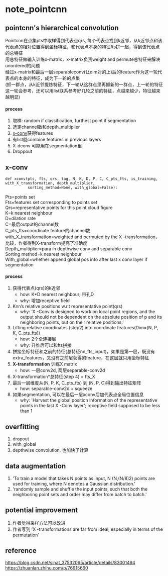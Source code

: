 # note_pointcnn

## pointcnn's hierarchical convolution
Pointcnn在点集pts中取样得到代表点qrs, 每个代表点找到k近邻，从k近邻点和该代表点的相对位置得到坐标特征，和代表点本身的特征fts拼一起，得到该代表点的总特征   
用总特征做输入训练x-matrix，x-matrix负责weight and permute总特征来解决unordered的问题   
经过x-matrix和最后一层separableconv(让dim对的上)后的feature作为这一轮代表点的本身的特征，成为下一轮的点集  
(抓一群点，从k近邻提炼特征，下一轮从这群点里再抓新的一群点，上一轮的特征这一轮会参考，还可以用list联系参考好几轮之前的特征，点越来越少，特征越来越明显)  
#### process
1. 取样: random if classification, furthest point if segmentation
2. 选定channel数和depth_multiplier
3. [x-conv](#x-conv)获得features
4. 有list就combine features in previous layers
5. X-dconv 可能用在segmentation里
6. Droppout  


## x-conv
```python3
def xconv(pts, fts, qrs, tag, N, K, D, P, C, C_pts_fts, is_training, with_X_transformation, depth_multiplier,
          sorting_method=None, with_global=False):
```
  Pts=points set  
  Fts=features set corresponding to points set  
  Qrs=representative points for this point cloud figure  
  K=k nearest neighbour  
  D=dilation rate  
  C=最后output的channel数  
  C_pts_fts=coordinate feature的channel数  
  with_X_transformation=weighted and permuted by the X -transformation，比较，作者得到X-transform提高了准确度  
  Depth_multiplier=para in depthwise conv and separable conv  
  Sorting method=k nearest neighbour  
  With_global=whether append global pos info after last x conv layer if segmentation  

#### process
1. 获得代表点(qrs)的k近邻  
    * how: K*D nearest neighbour; 带孔D   
    * why: 增加receptive field  
2. Knn’s relative positions w.r.t representative point(qrs) 
    * why: ‘X -Conv is designed to work on local point regions, and the output should not be dependent on the absolute position of p and its neighboring points, but on their relative positions.’
3. Lifting relative coordinates (step2) into coordinate features(Dim=(N, P, K, C_pts_fts)) 
    * how: 2个全连接层  
    * why: 升维后可以和fts拼接  
4. 拼接坐标特征和之前的特征(总特征nn_fts_input)，如果是第一层，既没有extra_features，又没有之前层获得的feature，在这层就只用坐标特征
5. **X-transformation** 训练X matrix   
    * how: 一层conv2d, 两层separable-conv2d  
6. X-transformation*总特征(step 4) = fts_X
7. 最后一层维度从(N, P, K, C_pts_fts) 到 (N, P, C)得到输出特征矩阵  
    * how: separable-conv2d + squeeze
8. 如果segmentation, 可以在最后一层xconv后加代表点全局位置信息 
    * why: 'Harvest the global position information of the representative points in the last X -Conv layer'; receptive field supposed to be less than 1
  
## overfitting
1. dropout  
2. with_global  
3. depthwise convolution, 也加快了计算  

## data augmentation
1. 'To train a model that takes N points as input, N (N,(N/8)2) points are used for training, where N denotes a Gaussian distribution.'
2. 'randomly sample and shuffle the input points, such that both the neighboring point sets and order may differ from batch to batch.'

## potential improvement
1. 作者觉得采样方法可以改进    
2. 作者写到 ’X -transformations are far from ideal, especially in terms of the permutation’  

## reference
https://blog.csdn.net/sinat_37532065/article/details/83001494
https://zhuanlan.zhihu.com/p/76915660

